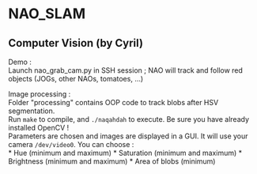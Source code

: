 NAO_SLAM
========

Computer Vision (by Cyril)
--------------------------

Demo :  
Launch nao_grab_cam.py in SSH session ; NAO will track and follow red objects (JOGs, other NAOs, tomatoes, ...)

Image processing :  
Folder "processing" contains OOP code to track blobs after HSV segmentation.  
Run `make` to compile, and `./naqahdah` to execute. Be sure you have already installed OpenCV !  
Parameters are chosen and images are displayed in a GUI. It will use your camera `/dev/video0`. You can choose :  
    * Hue (minimum and maximum)
    * Saturation (minimum and maximum)
    * Brightness (minimum and maximum)
    * Area of blobs (minimum)